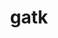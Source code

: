 ---
title: "gatk"
layout: cache
categories: [package, develop]
meta: {"versions": ["4.4.0.0", "4.5.0.0"], "compilers": ["gcc@=7.3.1"], "oss": ["amzn2"], "platforms": ["linux"], "targets": ["aarch64", "neoverse_n1", "x86_64_v3"], "stacks": ["aws-isc", "aws-isc-aarch64", "root"], "num_specs": 12, "num_specs_by_stack": {"aws-isc-aarch64": 8, "root": 12, "aws-isc": 4}}
spec_details: [{"hash": "ndtjvuqn773zmsdsiizqycb6mnnhwwkx", "compiler": "gcc@=7.3.1", "versions": ["4.5.0.0"], "os": "amzn2", "platform": "linux", "target": "aarch64", "variants": ["build_system=generic", "~r"], "stacks": ["aws-isc-aarch64", "root"], "size": "-", "tarball": "https://binaries.spack.io/develop/build_cache/linux-amzn2-aarch64/gcc-7.3.1/gatk-4.5.0.0/linux-amzn2-aarch64-gcc-7.3.1-gatk-4.5.0.0-ndtjvuqn773zmsdsiizqycb6mnnhwwkx.spack"}, {"hash": "fsdecnh2eqcotoxr47ffv5frp23pcyz7", "compiler": "gcc@=7.3.1", "versions": ["4.5.0.0"], "os": "amzn2", "platform": "linux", "target": "aarch64", "variants": ["build_system=generic", "~r"], "stacks": ["aws-isc-aarch64", "root"], "size": "-", "tarball": "https://binaries.spack.io/develop/build_cache/linux-amzn2-aarch64/gcc-7.3.1/gatk-4.5.0.0/linux-amzn2-aarch64-gcc-7.3.1-gatk-4.5.0.0-fsdecnh2eqcotoxr47ffv5frp23pcyz7.spack"}, {"hash": "xpfw2qzt5eft5y2rrwncwwrgwm3ru4u3", "compiler": "gcc@=7.3.1", "versions": ["4.5.0.0"], "os": "amzn2", "platform": "linux", "target": "aarch64", "variants": ["build_system=generic", "~r"], "stacks": ["aws-isc-aarch64", "root"], "size": "-", "tarball": "https://binaries.spack.io/develop/build_cache/linux-amzn2-aarch64/gcc-7.3.1/gatk-4.5.0.0/linux-amzn2-aarch64-gcc-7.3.1-gatk-4.5.0.0-xpfw2qzt5eft5y2rrwncwwrgwm3ru4u3.spack"}, {"hash": "3znfwivgeiics2tewzbvxe63gwgfwoam", "compiler": "gcc@=7.3.1", "versions": ["4.4.0.0"], "os": "amzn2", "platform": "linux", "target": "aarch64", "variants": ["build_system=generic", "~r"], "stacks": ["aws-isc-aarch64", "root"], "size": "-", "tarball": "https://binaries.spack.io/develop/build_cache/linux-amzn2-aarch64/gcc-7.3.1/gatk-4.4.0.0/linux-amzn2-aarch64-gcc-7.3.1-gatk-4.4.0.0-3znfwivgeiics2tewzbvxe63gwgfwoam.spack"}, {"hash": "r7pssrjzjudgcrjco5qpczouyknm7zf3", "compiler": "gcc@=7.3.1", "versions": ["4.5.0.0"], "os": "amzn2", "platform": "linux", "target": "neoverse_n1", "variants": ["build_system=generic", "~r"], "stacks": ["aws-isc-aarch64", "root"], "size": "-", "tarball": "https://binaries.spack.io/develop/build_cache/linux-amzn2-neoverse_n1/gcc-7.3.1/gatk-4.5.0.0/linux-amzn2-neoverse_n1-gcc-7.3.1-gatk-4.5.0.0-r7pssrjzjudgcrjco5qpczouyknm7zf3.spack"}, {"hash": "wtjf4wmq6uhk4vzowlazaxir44lyxdii", "compiler": "gcc@=7.3.1", "versions": ["4.5.0.0"], "os": "amzn2", "platform": "linux", "target": "neoverse_n1", "variants": ["build_system=generic", "~r"], "stacks": ["aws-isc-aarch64", "root"], "size": "-", "tarball": "https://binaries.spack.io/develop/build_cache/linux-amzn2-neoverse_n1/gcc-7.3.1/gatk-4.5.0.0/linux-amzn2-neoverse_n1-gcc-7.3.1-gatk-4.5.0.0-wtjf4wmq6uhk4vzowlazaxir44lyxdii.spack"}, {"hash": "bccapif5d4hqn36hrwccjmku63kzthhx", "compiler": "gcc@=7.3.1", "versions": ["4.4.0.0"], "os": "amzn2", "platform": "linux", "target": "neoverse_n1", "variants": ["build_system=generic", "~r"], "stacks": ["aws-isc-aarch64", "root"], "size": "-", "tarball": "https://binaries.spack.io/develop/build_cache/linux-amzn2-neoverse_n1/gcc-7.3.1/gatk-4.4.0.0/linux-amzn2-neoverse_n1-gcc-7.3.1-gatk-4.4.0.0-bccapif5d4hqn36hrwccjmku63kzthhx.spack"}, {"hash": "e2dikyuw6cbiuegb5kactgec6bdrm3vy", "compiler": "gcc@=7.3.1", "versions": ["4.5.0.0"], "os": "amzn2", "platform": "linux", "target": "neoverse_n1", "variants": ["build_system=generic", "~r"], "stacks": ["aws-isc-aarch64", "root"], "size": "-", "tarball": "https://binaries.spack.io/develop/build_cache/linux-amzn2-neoverse_n1/gcc-7.3.1/gatk-4.5.0.0/linux-amzn2-neoverse_n1-gcc-7.3.1-gatk-4.5.0.0-e2dikyuw6cbiuegb5kactgec6bdrm3vy.spack"}, {"hash": "cugelvcuzwxfxjzossk75pefpptjdrzp", "compiler": "gcc@=7.3.1", "versions": ["4.4.0.0"], "os": "amzn2", "platform": "linux", "target": "x86_64_v3", "variants": ["build_system=generic", "~r"], "stacks": ["aws-isc", "root"], "size": "-", "tarball": "https://binaries.spack.io/develop/build_cache/linux-amzn2-x86_64_v3/gcc-7.3.1/gatk-4.4.0.0/linux-amzn2-x86_64_v3-gcc-7.3.1-gatk-4.4.0.0-cugelvcuzwxfxjzossk75pefpptjdrzp.spack"}, {"hash": "eq6dcbf3bbdb5xtah5jgvo3ohq3ae7sf", "compiler": "gcc@=7.3.1", "versions": ["4.5.0.0"], "os": "amzn2", "platform": "linux", "target": "x86_64_v3", "variants": ["build_system=generic", "~r"], "stacks": ["aws-isc", "root"], "size": "-", "tarball": "https://binaries.spack.io/develop/build_cache/linux-amzn2-x86_64_v3/gcc-7.3.1/gatk-4.5.0.0/linux-amzn2-x86_64_v3-gcc-7.3.1-gatk-4.5.0.0-eq6dcbf3bbdb5xtah5jgvo3ohq3ae7sf.spack"}, {"hash": "skwlulqwdssdj5gg447skmy6mayqosvb", "compiler": "gcc@=7.3.1", "versions": ["4.5.0.0"], "os": "amzn2", "platform": "linux", "target": "x86_64_v3", "variants": ["build_system=generic", "~r"], "stacks": ["aws-isc", "root"], "size": "-", "tarball": "https://binaries.spack.io/develop/build_cache/linux-amzn2-x86_64_v3/gcc-7.3.1/gatk-4.5.0.0/linux-amzn2-x86_64_v3-gcc-7.3.1-gatk-4.5.0.0-skwlulqwdssdj5gg447skmy6mayqosvb.spack"}, {"hash": "m5uyeheffzyfq25tfmmew32h5eoe3vui", "compiler": "gcc@=7.3.1", "versions": ["4.5.0.0"], "os": "amzn2", "platform": "linux", "target": "x86_64_v3", "variants": ["build_system=generic", "~r"], "stacks": ["aws-isc", "root"], "size": "-", "tarball": "https://binaries.spack.io/develop/build_cache/linux-amzn2-x86_64_v3/gcc-7.3.1/gatk-4.5.0.0/linux-amzn2-x86_64_v3-gcc-7.3.1-gatk-4.5.0.0-m5uyeheffzyfq25tfmmew32h5eoe3vui.spack"}]
---